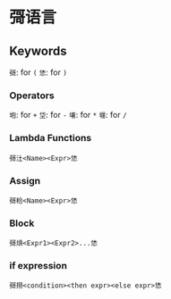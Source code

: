 # 彁语言

## Keywords
`彁`: for `(`
`恷`: for `)`

### Operators
`垉`: for `+`
`垈`: for `-`
`墸`: for `*`
`壥`: for `/`

### Lambda Functions
`彁汢<Name><Expr>恷`

### Assign
`彁粭<Name><Expr>恷`

### Block
`彁熕<Expr1><Expr2>...恷`

### if expression
`彁挧<condition><then expr><else expr>恷`